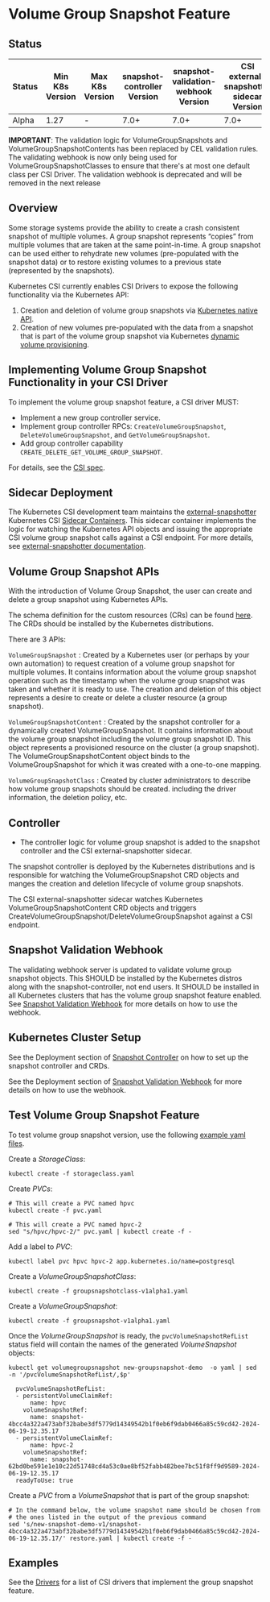 # Volume Group Snapshot Feature

## Status

Status | Min K8s Version | Max K8s Version | snapshot-controller Version | snapshot-validation-webhook Version | CSI external-snapshotter sidecar Version | external-provisioner Version
--|--|--|--|--|--|--
Alpha  | 1.27 | - | 7.0+ | 7.0+ | 7.0+ | 4.0+

**IMPORTANT**: The validation logic for VolumeGroupSnapshots and VolumeGroupSnapshotContents has been replaced by CEL validation rules. The validating webhook is now only being used for VolumeGroupSnapshotClasses to ensure that there's at most one default class per CSI Driver. The validation webhook is deprecated and will be removed in the next release

## Overview

Some storage systems provide the ability to create a crash consistent snapshot of
multiple volumes. A group snapshot represents “copies” from multiple volumes that
are taken at the same point-in-time. A group snapshot can be used either to rehydrate
new volumes (pre-populated with the snapshot data) or to restore existing volumes to
a previous state (represented by the snapshots).

Kubernetes CSI currently enables CSI Drivers to expose the following
functionality via the Kubernetes API:

1. Creation and deletion of volume group snapshots via [Kubernetes native
   API](https://github.com/kubernetes-csi/external-snapshotter/tree/master/client/apis/volumegroupsnapshot/v1alpha1).
2. Creation of new volumes pre-populated with the data from a snapshot that is
   part of the volume group snapshot via Kubernetes [dynamic volume
   provisioning](https://kubernetes.io/docs/concepts/storage/dynamic-provisioning/).

## Implementing Volume Group Snapshot Functionality in your CSI Driver

To implement the volume group snapshot feature, a CSI driver MUST:

* Implement a new group controller service.
* Implement group controller RPCs: `CreateVolumeGroupSnapshot`, `DeleteVolumeGroupSnapshot`, and `GetVolumeGroupSnapshot`.
* Add group controller capability `CREATE_DELETE_GET_VOLUME_GROUP_SNAPSHOT`.

For details,  see the [CSI spec](https://github.com/container-storage-interface/spec/blob/master/spec.md).

## Sidecar Deployment

The Kubernetes CSI development team maintains the
[external-snapshotter](external-snapshotter.md) Kubernetes CSI [Sidecar
Containers](sidecar-containers.md). This sidecar container implements the logic
for watching the Kubernetes API objects and issuing the appropriate CSI volume
group snapshot calls against a CSI endpoint. For more details, see
[external-snapshotter documentation](external-snapshotter.md).

## Volume Group Snapshot APIs

With the introduction of Volume Group Snapshot, the user can create and delete a
group snapshot using Kubernetes APIs.

The schema definition for the custom resources (CRs) can be found
[here](https://github.com/kubernetes-csi/external-snapshotter/tree/master/client/config/crd).
The CRDs should be installed by the Kubernetes distributions.

There are 3 APIs:

`VolumeGroupSnapshot`
: Created by a Kubernetes user (or perhaps by your own automation) to request
creation of a volume group snapshot for multiple volumes.
It contains information about the volume group snapshot operation such as the
timestamp when the volume group snapshot was taken and whether it is ready to use.
The creation and deletion of this object represents a desire to create or delete a
cluster resource (a group snapshot).

`VolumeGroupSnapshotContent`
: Created by the snapshot controller for a dynamically created VolumeGroupSnapshot.
It contains information about the volume group snapshot including the volume group
snapshot ID.
This object represents a provisioned resource on the cluster (a group snapshot).
The VolumeGroupSnapshotContent object binds to the VolumeGroupSnapshot for which it
was created with a one-to-one mapping.

`VolumeGroupSnapshotClass`
: Created by cluster administrators to describe how volume group snapshots should be
created. including the driver information, the deletion policy, etc.

## Controller

* The controller logic for volume group snapshot is added to the snapshot
  controller and the CSI external-snapshotter sidecar.

The snapshot controller is deployed by the Kubernetes distributions and is
responsible for watching the VolumeGroupSnapshot CRD objects and manges the
creation and deletion lifecycle of volume group snapshots.

The CSI external-snapshotter sidecar watches Kubernetes
VolumeGroupSnapshotContent CRD objects and triggers
CreateVolumeGroupSnapshot/DeleteVolumeGroupSnapshot against a CSI endpoint.

## Snapshot Validation Webhook

The validating webhook server is updated to validate volume group snapshot
objects. This SHOULD be installed by the Kubernetes distros along with the
snapshot-controller, not end users. It SHOULD be installed in all Kubernetes
clusters that has the volume group snapshot feature enabled. See [Snapshot
Validation Webhook](snapshot-validation-webhook.md) for more details on how to
use the webhook.

## Kubernetes Cluster Setup

See the Deployment section of [Snapshot Controller](snapshot-controller.md) on
how to set up the snapshot controller and CRDs.

See the Deployment section of [Snapshot Validation
Webhook](snapshot-validation-webhook.md) for more details on how to use the
webhook.

## Test Volume Group Snapshot Feature

To test volume group snapshot version, use the following [example yaml files](https://github.com/kubernetes-csi/external-snapshotter/tree/master/examples/kubernetes).

Create a _StorageClass_:
```
kubectl create -f storageclass.yaml
```

Create _PVCs_:
```
# This will create a PVC named hpvc
kubectl create -f pvc.yaml

# This will create a PVC named hpvc-2
sed "s/hpvc/hpvc-2/" pvc.yaml | kubectl create -f -
```

Add a label to _PVC_:
```
kubectl label pvc hpvc hpvc-2 app.kubernetes.io/name=postgresql
```

Create a _VolumeGroupSnapshotClass_:
```
kubectl create -f groupsnapshotclass-v1alpha1.yaml
```

Create a _VolumeGroupSnapshot_:
```
kubectl create -f groupsnapshot-v1alpha1.yaml
```

Once the _VolumeGroupSnapshot_ is ready, the `pvcVolumeSnapshotRefList` status field will contain the names of the generated _VolumeSnapshot_ objects:
```
kubectl get volumegroupsnapshot new-groupsnapshot-demo  -o yaml | sed -n '/pvcVolumeSnapshotRefList/,$p'

  pvcVolumeSnapshotRefList:
  - persistentVolumeClaimRef:
      name: hpvc
    volumeSnapshotRef:
      name: snapshot-4bcc4a322a473abf32babe3df5779d14349542b1f0eb6f9dab0466a85c59cd42-2024-06-19-12.35.17
  - persistentVolumeClaimRef:
      name: hpvc-2
    volumeSnapshotRef:
      name: snapshot-62bd0be591e1e10c22d51748cd4a53c0ae8bf52fabb482bee7bc51f8ff9d9589-2024-06-19-12.35.17
  readyToUse: true
```

Create a _PVC_ from a _VolumeSnapshot_ that is part of the group snapshot:
```
# In the command below, the volume snapshot name should be chosen from
# the ones listed in the output of the previous command
sed 's/new-snapshot-demo-v1/snapshot-4bcc4a322a473abf32babe3df5779d14349542b1f0eb6f9dab0466a85c59cd42-2024-06-19-12.35.17/' restore.yaml | kubectl create -f -
```

## Examples

See the [Drivers](drivers.md) for a list of CSI drivers that implement the group snapshot feature.
